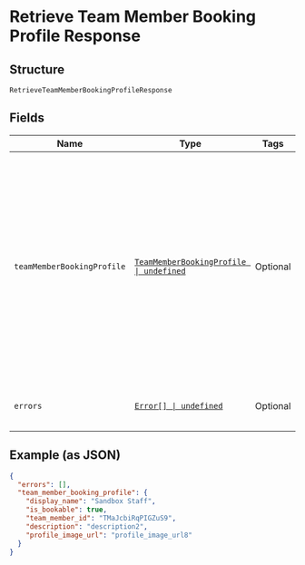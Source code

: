 
# Retrieve Team Member Booking Profile Response

## Structure

`RetrieveTeamMemberBookingProfileResponse`

## Fields

| Name | Type | Tags | Description |
|  --- | --- | --- | --- |
| `teamMemberBookingProfile` | [`TeamMemberBookingProfile \| undefined`](../models/team-member-booking-profile.md) | Optional | The booking profile of a seller's team member, including the team member's ID, display name, description and whether the team member can be booked as a service provider. |
| `errors` | [`Error[] \| undefined`](../models/error.md) | Optional | Errors that occurred during the request. |

## Example (as JSON)

```json
{
  "errors": [],
  "team_member_booking_profile": {
    "display_name": "Sandbox Staff",
    "is_bookable": true,
    "team_member_id": "TMaJcbiRqPIGZuS9",
    "description": "description2",
    "profile_image_url": "profile_image_url8"
  }
}
```

